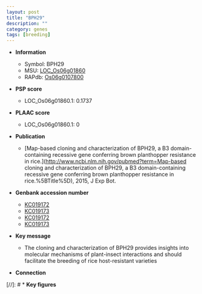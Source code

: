```yaml
---
layout: post
title: "BPH29"
description: ""
category: genes
tags: [breeding]
---
```


* **Information**  
    + Symbol: BPH29  
    + MSU: [LOC_Os06g01860](http://rice.plantbiology.msu.edu/cgi-bin/ORF_infopage.cgi?orf=LOC_Os06g01860)  
    + RAPdb: [Os06g0107800](http://rapdb.dna.affrc.go.jp/viewer/gbrowse_details/irgsp1?name=Os06g0107800)  

* **PSP score**  
    + LOC_Os06g01860.1: 0.1737 

* **PLAAC score**  
    + LOC_Os06g01860.1: 0 

* **Publication**  
    + [Map-based cloning and characterization of BPH29, a B3 domain-containing recessive gene conferring brown planthopper resistance in rice.](http://www.ncbi.nlm.nih.gov/pubmed?term=Map-based cloning and characterization of BPH29, a B3 domain-containing recessive gene conferring brown planthopper resistance in rice.%5BTitle%5D), 2015, J Exp Bot.

* **Genbank accession number**  
    + [KC019172](http://www.ncbi.nlm.nih.gov/nuccore/KC019172)
    + [KC019173](http://www.ncbi.nlm.nih.gov/nuccore/KC019173)
    + [KC019172](http://www.ncbi.nlm.nih.gov/nuccore/KC019172)
    + [KC019173](http://www.ncbi.nlm.nih.gov/nuccore/KC019173)

* **Key message**  
    + The cloning and characterization of BPH29 provides insights into molecular mechanisms of plant-insect interactions and should facilitate the breeding of rice host-resistant varieties

* **Connection**  

[//]: # * **Key figures**  


